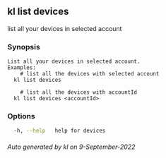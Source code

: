 ## kl list devices

list all your devices in selected account

### Synopsis

```
List all your devices in selected account.
Examples:
	# list all the devices with selected account
  kl list devices

	# list all the devices with accountId
  kl list devices <accountId>

```

### Options

```bash
  -h, --help   help for devices
```



###### Auto generated by kl on 9-September-2022
